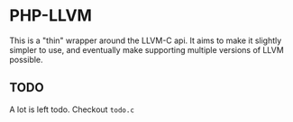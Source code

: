 # PHP-LLVM

This is a "thin" wrapper around the LLVM-C api. It aims to make it slightly simpler to use, and eventually make supporting multiple versions of LLVM possible.

## TODO

A lot is left todo. Checkout `todo.c`